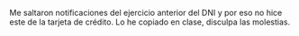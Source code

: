 Me saltaron notificaciones del ejercicio anterior del DNI y por eso no hice este de la tarjeta de crédito. Lo he copiado en clase, disculpa las molestias.
